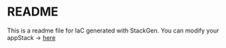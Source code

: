 # README
This is a readme file for IaC generated with StackGen.
You can modify your appStack -> [here](http://main.dev.stackgen.com/appstacks/4e1f6fa4-5af6-488b-8353-fff49c2900e2)
